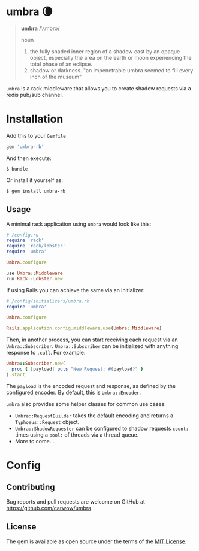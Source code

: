# umbra :waning_crescent_moon:

> **umbra** /ˈʌmbrə/
>
> noun
> 1. the fully shaded inner region of a shadow cast by an opaque object, especially the area on the earth or moon experiencing the total phase of an eclipse.
> 2. shadow or darkness.
>   "an impenetrable umbra seemed to fill every inch of the museum"

`umbra` is a rack middleware that allows you to create shadow requests via a redis pub/sub channel.

# Installation

Add this to your `Gemfile`

```ruby
gem 'umbra-rb'
```

And then execute:

    $ bundle

Or install it yourself as:

    $ gem install umbra-rb


## Usage

A minimal rack application using `umbra` would look like this:

```ruby
# /config.ru
require 'rack'
require 'rack/lobster'
require 'umbra'

Umbra.configure

use Umbra::Middleware
run Rack::Lobster.new

```

If using Rails you can achieve the same via an initializer:

```ruby
# /config/initializers/umbra.rb
require 'umbra'

Umbra.configure

Rails.application.config.middleware.use(Umbra::Middleware)
```

Then, in another process, you can start receiving each request via an `Umbra::Subscriber`.
`Umbra::Subscriber` can be initialized with anything response to `.call`. For example:

```ruby
Umbra::Subscriber.new(
  proc { |payload| puts "New Request: #{payload}" }
).start
```

The `payload` is the encoded request and response, as defined by the configured encoder. By default, this is `Umbra::Encoder`.

`umbra` also provides some helper classes for common use cases:

- `Umbra::RequestBuilder` takes the default encoding and returns a `Typhoeus::Request` object.
- `Umbra::ShadowRequester` can be configured to shadow requests `count:` times using a `pool:` of threads via a thread queue.
- More to come...


# Config

## Contributing

Bug reports and pull requests are welcome on GitHub at https://github.com/carwow/umbra.

## License

The gem is available as open source under the terms of the [MIT License](https://opensource.org/licenses/MIT).
